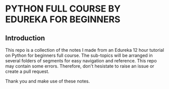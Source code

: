 # PYTHON FULL COURSE BY EDUREKA FOR BEGINNERS

## Introduction

This repo is a collection of the notes I made from an Edureka 12 hour tutorial on Python for beginners full course. 
The sub-topics will be arranged in several folders of segments for easy navigation and reference. This repo may contain some errors. 
Therefore, don't hesistate to raise an issue or create a pull request.

Thank you and make use of these notes.
